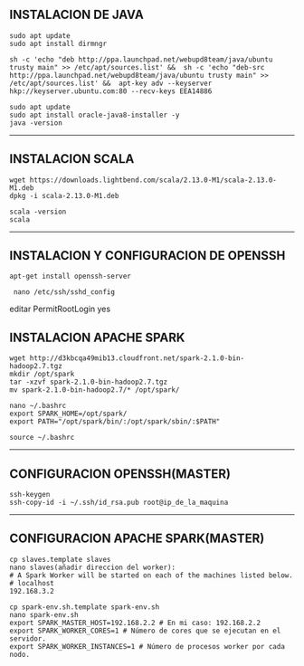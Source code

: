 INSTALACION DE JAVA
-
	sudo apt update
	sudo apt install dirmngr

	sh -c 'echo "deb http://ppa.launchpad.net/webupd8team/java/ubuntu trusty main" >> /etc/apt/sources.list' &&  sh -c 'echo "deb-src http://ppa.launchpad.net/webupd8team/java/ubuntu trusty main" >> /etc/apt/sources.list' &&  apt-key adv --keyserver hkp://keyserver.ubuntu.com:80 --recv-keys EEA14886

	sudo apt update
	sudo apt install oracle-java8-installer -y
	java -version
--------------------------------------------------------------------------------------------------
INSTALACION SCALA
-
	wget https://downloads.lightbend.com/scala/2.13.0-M1/scala-2.13.0-M1.deb
	dpkg -i scala-2.13.0-M1.deb

	scala -version
	scala

------------------------------------------------------------------------------------------------
INSTALACION Y CONFIGURACION DE OPENSSH
-
	apt-get install openssh-server

	 nano /etc/ssh/sshd_config
editar PermitRootLogin yes


INSTALACION APACHE SPARK
-
	wget http://d3kbcqa49mib13.cloudfront.net/spark-2.1.0-bin-hadoop2.7.tgz
	mkdir /opt/spark
	tar -xzvf spark-2.1.0-bin-hadoop2.7.tgz
	mv spark-2.1.0-bin-hadoop2.7/* /opt/spark/

	nano ~/.bashrc
	export SPARK_HOME=/opt/spark/
	export PATH="/opt/spark/bin/:/opt/spark/sbin/:$PATH"

	source ~/.bashrc

--------------------------------------------------------------------------------------------------
CONFIGURACION OPENSSH(MASTER)
-
	ssh-keygen
	ssh-copy-id -i ~/.ssh/id_rsa.pub root@ip_de_la_maquina

-------------------------------------------------------------------------------------------------
CONFIGURACION APACHE SPARK(MASTER)
-
	cp slaves.template slaves
	nano slaves(añadir direccion del worker):
	# A Spark Worker will be started on each of the machines listed below.
	# localhost
	192.168.3.2

	cp spark-env.sh.template spark-env.sh
	nano spark-env.sh
	export SPARK_MASTER_HOST=192.168.2.2 # En mi caso: 192.168.2.2
	export SPARK_WORKER_CORES=1 # Número de cores que se ejecutan en el servidor.
	export SPARK_WORKER_INSTANCES=1 # Número de procesos worker por cada nodo.	

	
